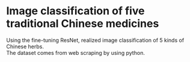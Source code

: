 # Image classification of five traditional Chinese medicines
Using the fine-tuning ResNet, realized image classification of 5 kinds of Chinese herbs.<br />
The dataset comes from web scraping by using python. 
